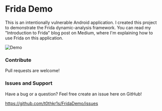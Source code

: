 # Frida Demo
This is an intentionally vulnerable Android application. I created this
project to demonstrate the Frida dynamic-analysis framework.
You can read my "Introduction to Frida" blog post on Medium,
where I'm explaining how to use Frida on this application.

![Demo](https://i.imgur.com/UPh5hdk.gif)

### Contribute
Pull requests are welcome!

### Issues and Support
Have a bug or a question? Feel free create an issue here on GitHub!

https://github.com/t0thkr1s/FridaDemo/issues
